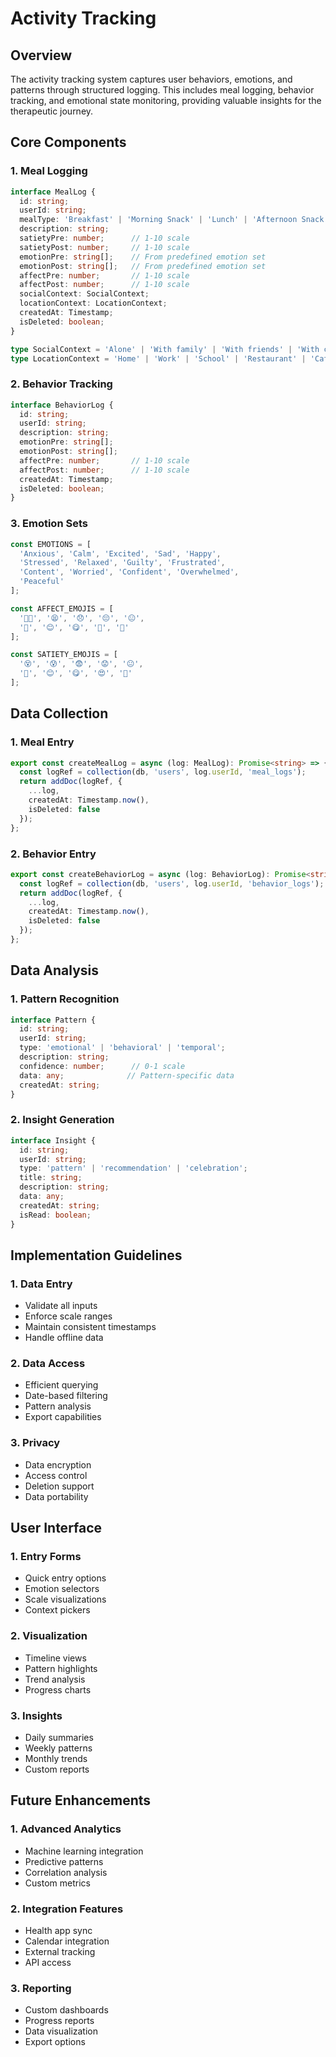 # Activity Tracking

## Overview

The activity tracking system captures user behaviors, emotions, and patterns through structured logging. This includes meal logging, behavior tracking, and emotional state monitoring, providing valuable insights for the therapeutic journey.

## Core Components

### 1. Meal Logging

```typescript
interface MealLog {
  id: string;
  userId: string;
  mealType: 'Breakfast' | 'Morning Snack' | 'Lunch' | 'Afternoon Snack' | 'Dinner' | 'Evening Snack' | 'Late Night';
  description: string;
  satietyPre: number;      // 1-10 scale
  satietyPost: number;     // 1-10 scale
  emotionPre: string[];    // From predefined emotion set
  emotionPost: string[];   // From predefined emotion set
  affectPre: number;       // 1-10 scale
  affectPost: number;      // 1-10 scale
  socialContext: SocialContext;
  locationContext: LocationContext;
  createdAt: Timestamp;
  isDeleted: boolean;
}

type SocialContext = 'Alone' | 'With family' | 'With friends' | 'With colleagues' | 'In a room with others' | 'On video call';
type LocationContext = 'Home' | 'Work' | 'School' | 'Restaurant' | 'Cafeteria' | 'Bedroom' | 'Kitchen' | 'Car' | 'Other';
```

### 2. Behavior Tracking

```typescript
interface BehaviorLog {
  id: string;
  userId: string;
  description: string;
  emotionPre: string[];
  emotionPost: string[];
  affectPre: number;       // 1-10 scale
  affectPost: number;      // 1-10 scale
  createdAt: Timestamp;
  isDeleted: boolean;
}
```

### 3. Emotion Sets

```typescript
const EMOTIONS = [
  'Anxious', 'Calm', 'Excited', 'Sad', 'Happy',
  'Stressed', 'Relaxed', 'Guilty', 'Frustrated',
  'Content', 'Worried', 'Confident', 'Overwhelmed',
  'Peaceful'
];

const AFFECT_EMOJIS = [
  '😵‍💫', '😫', '😞', '😔', '😐',
  '🙂', '😊', '😋', '🤩', '🥳'
];

const SATIETY_EMOJIS = [
  '😵', '😰', '😨', '😟', '😐',
  '🙂', '😊', '😋', '😍', '🤤'
];
```

## Data Collection

### 1. Meal Entry
```typescript
export const createMealLog = async (log: MealLog): Promise<string> => {
  const logRef = collection(db, 'users', log.userId, 'meal_logs');
  return addDoc(logRef, {
    ...log,
    createdAt: Timestamp.now(),
    isDeleted: false
  });
};
```

### 2. Behavior Entry
```typescript
export const createBehaviorLog = async (log: BehaviorLog): Promise<string> => {
  const logRef = collection(db, 'users', log.userId, 'behavior_logs');
  return addDoc(logRef, {
    ...log,
    createdAt: Timestamp.now(),
    isDeleted: false
  });
};
```

## Data Analysis

### 1. Pattern Recognition
```typescript
interface Pattern {
  id: string;
  userId: string;
  type: 'emotional' | 'behavioral' | 'temporal';
  description: string;
  confidence: number;      // 0-1 scale
  data: any;              // Pattern-specific data
  createdAt: string;
}
```

### 2. Insight Generation
```typescript
interface Insight {
  id: string;
  userId: string;
  type: 'pattern' | 'recommendation' | 'celebration';
  title: string;
  description: string;
  data: any;
  createdAt: string;
  isRead: boolean;
}
```

## Implementation Guidelines

### 1. Data Entry
- Validate all inputs
- Enforce scale ranges
- Maintain consistent timestamps
- Handle offline data

### 2. Data Access
- Efficient querying
- Date-based filtering
- Pattern analysis
- Export capabilities

### 3. Privacy
- Data encryption
- Access control
- Deletion support
- Data portability

## User Interface

### 1. Entry Forms
- Quick entry options
- Emotion selectors
- Scale visualizations
- Context pickers

### 2. Visualization
- Timeline views
- Pattern highlights
- Trend analysis
- Progress charts

### 3. Insights
- Daily summaries
- Weekly patterns
- Monthly trends
- Custom reports

## Future Enhancements

### 1. Advanced Analytics
- Machine learning integration
- Predictive patterns
- Correlation analysis
- Custom metrics

### 2. Integration Features
- Health app sync
- Calendar integration
- External tracking
- API access

### 3. Reporting
- Custom dashboards
- Progress reports
- Data visualization
- Export options 